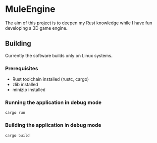 # MuleEngine
The aim of this project is to deepen my Rust knowledge while I have fun developing a 3D game engine.

## Building
Currently the software builds only on Linux systems.

### Prerequisites
* Rust toolchain installed (rustc, cargo)
* zlib installed
* minizip installed

### Running the application in debug mode
`cargo run`

### Building the application in debug mode
`cargo build`
